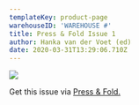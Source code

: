 ```yaml
---
templateKey: product-page
warehouseID: 'WAREHOUSE #'
title: Press & Fold Issue 1
author: Hanka van der Voet (ed)
date: 2020-03-31T13:29:06.710Z
---
```

![](/img/pf_mock_up-issue-luxury-0.jpg)





Get this issue via [Press & Fold.](http://pressandfoldmagazine.com)